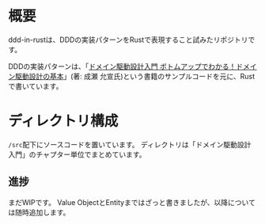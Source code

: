 # 概要
ddd-in-rustは、DDDの実装パターンをRustで表現すること試みたリポジトリです。

DDDの実装パターンは、「[ドメイン駆動設計入門 ボトムアップでわかる！ドメイン駆動設計の基本](https://www.amazon.co.jp/dp/B082WXZVPC/ref=dp-kindle-redirect?_encoding=UTF8&btkr=1)」(著: 成瀬 允宣氏)という書籍のサンプルコードを元に、Rustで書いています。

# ディレクトリ構成
`/src`配下にソースコードを置いています。
ディレクトリは「ドメイン駆動設計入門」のチャプター単位でまとめています。

## 進捗
まだWIPです。
Value ObjectとEntityまではざっと書きましたが、以降については随時追加します。
